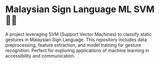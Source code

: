 # Malaysian Sign Language ML SVM ✌🏻

A project leveraging SVM (Support Vector Machines) to classify static gestures in Malaysian Sign Language. This repository includes data preprocessing, feature extraction, and model training for gesture recognition. Perfect for exploring applications of machine learning in accessibility and communication.
